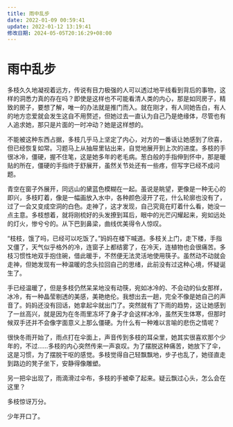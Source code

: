 ```yaml
---
title: 雨中乱步
date: 2022-01-09 00:59:41
update: 2022-01-12 13:19:41
修改日期: 2024-05-05T20:16:29+08:00
---
```


# 雨中乱步

多枝久久地凝视着远方，传说有目力极强的人可以透过地平线看到背后的事物，这样的洞悉力真的存在吗？即使是这样也不可能看清人类的内心，那是如同房子，精致的房子，要想了解，唯一的办法就是推门而入。就在刚才，有人同她告白，有人的地方恋爱就会发生这自不用赘述，但她过去一直认为自己乃是绝缘体，尽管也有人追求她，那只是片面的一时冲动？她是这样想的。

不能被这种东西占据，多枝几乎马上坚定了内心，对方的一番话让她感到了欣喜，但已经恢复如常。习题马上从抽屉里钻出来，自觉地展开到上次的进度。多枝的手很冰冷，僵硬，握不住笔，这是她多年的老毛病。葱白般的手指伸到怀中，那是暖贴的所在，僵硬的手指终于舒展开，虽然关节处还有一些疼，但写字已经不成问题。

青空在窗子外展开，同远山的黛蓝色模糊在一起。虽说是眺望，更像是一种无心的即兴，多枝盯着，像是一幅画放入水中，各种颜色浸开了花，什么轮廓也没有了，过了一会又变成空洞的白色。走神了，这才发现，自己究竟在盯着什么看，她没一点主意。多枝想着，就将刚梳好的头发撩到耳后，眼中的光芒闪耀起来，宛如远处的灯火，惨兮兮的。从下巴到鼻梁，曲线优美得令人惊叹。

“枝枝，饿了吗，已经可以吃饭了。”妈妈在楼下喊道。多枝关上门，走下楼，手指又僵了，天气似乎格外的冷，连窗子上都结雾了，在冷天，连植物也会很痛苦。多枝习惯性地双手抱住碗，借此暖手，不然便无法灵活地使用筷子。虽然动不动就会走神，但她发现有一种温暖的念头拉回自己的思绪，此前没有过这种心境，怀疑诞生了。

手已经温暖了，但是多枝仍然呆呆地没有动筷，宛如冰冷的、不会动的仙女那样，冰冷，有一种晶莹剔透的美感，美艳绝伦。我想出去一趟，完全不像是她自己的声音了。妈妈还没有回话，她拿起伞就出门了。突然就有了下雨的趋势，这让她感到了一丝高兴，就是因为在冬雨里冻坏了身子才会这样冰冷，虽然天生体寒，但那时候双手还并不会像字面意义上那么僵硬。为什么有一种难以言喻的悲伤之情呢？

很快冬雨开始了，雨点打在伞面上，声音传到多枝的耳朵里，她其实很喜欢那个少年的，不过……多枝的内心突然传来一声哀叹。为了摆脱这种痛苦，她放下了伞，这是习惯，为了摆脱干呕的感觉。多枝觉得自己轻飘飘地，步子也乱了，她径直走到路边的凳子坐下，安静得像雕塑。

另一把伞出现了，雨滴滑过伞布，多枝的手被牵了起来。疑云飘过心头，怎么会在这里？

多枝惊讶万分。

少年开口了。